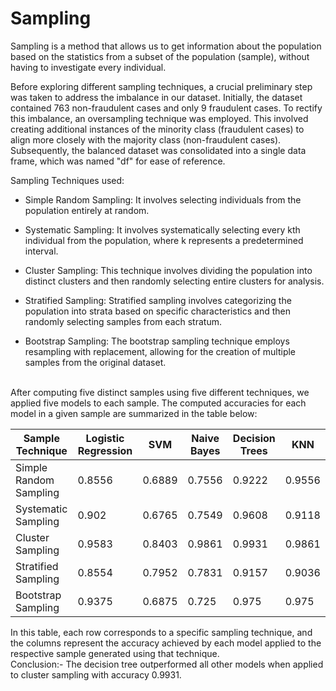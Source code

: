 # Sampling

Sampling is a method that allows us to get information about the population based on the statistics from a subset of the population (sample), without having to investigate every individual.
<br>

Before exploring different sampling techniques, a crucial preliminary step was taken to address the imbalance in our dataset. Initially, the dataset contained 763 non-fraudulent cases and only 9 fraudulent cases. To rectify this imbalance, an oversampling technique was employed. This involved creating additional instances of the minority class (fraudulent cases) to align more closely with the majority class (non-fraudulent cases). Subsequently, the balanced dataset was consolidated into a single data frame, which was named "df" for ease of reference.
<br>

Sampling Techniques used:

- Simple Random Sampling:
   It involves selecting individuals from the population entirely at random. 

- Systematic Sampling:
   It involves systematically selecting every kth individual from the population, where k represents a predetermined interval. 

- Cluster Sampling:
   This technique involves dividing the population into distinct clusters and then randomly selecting entire clusters for analysis. 

- Stratified Sampling:
   Stratified sampling involves categorizing the population into strata based on specific characteristics and then randomly selecting samples from each stratum. 

- Bootstrap Sampling:
   The bootstrap sampling technique employs resampling with replacement, allowing for the creation of multiple samples from the original dataset.
  
<br>
After computing five distinct samples using five different techniques, we applied five models to each sample. The computed accuracies for each model in a given sample are summarized in the table below:
  
| Sample Technique      | Logistic Regression | SVM           | Naive Bayes      | Decision Trees   | KNN              |
|-----------------------|---------------------|---------------|------------------|------------------|------------------|
| Simple Random Sampling| 0.8556              | 0.6889        | 0.7556           | 0.9222           | 0.9556           |
| Systematic Sampling   | 0.902               | 0.6765        | 0.7549           | 0.9608           | 0.9118           |
| Cluster Sampling      | 0.9583              | 0.8403        | 0.9861           | 0.9931           | 0.9861           |
| Stratified Sampling   | 0.8554              | 0.7952        | 0.7831           | 0.9157           | 0.9036           |
| Bootstrap Sampling    | 0.9375              | 0.6875        | 0.725            | 0.975            | 0.975            |

In this table, each row corresponds to a specific sampling technique, and the columns represent the accuracy achieved by each model applied to the respective sample generated using that technique.
<br>
Conclusion:-
The decision tree outperformed all other models when applied to cluster sampling with accuracy 0.9931.
